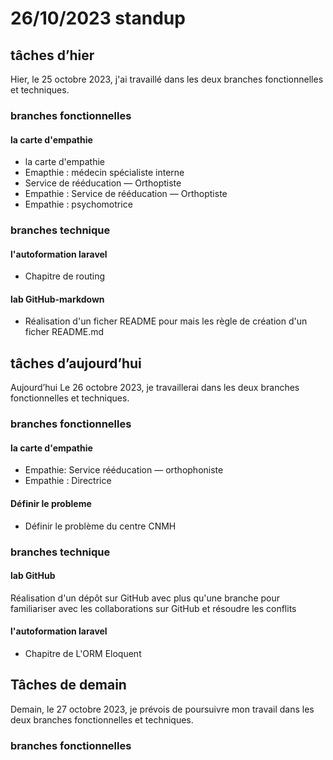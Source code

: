 # 26/10/2023 standup 
## tâches d’hier
Hier, le 25 octobre 2023, j'ai travaillé dans les deux branches fonctionnelles et techniques.

###  branches fonctionnelles 
#### la carte d'empathie 
- la carte d'empathie 
- Emapthie : médecin spécialiste interne
-  Service de rééducation — Orthoptiste
- Empathie : Service de rééducation — Orthoptiste
- Empathie : psychomotrice

###  branches technique 
#### l'autoformation laravel 
- Chapitre de routing
#### lab GitHub-markdown
- Réalisation d'un ficher README pour mais les règle de création d'un ficher README.md 
 




## tâches d’aujourd’hui 
Aujourd’hui Le 26 octobre 2023, je travaillerai dans les deux branches fonctionnelles et techniques.
###  branches fonctionnelles 
#### la carte d'empathie
- Empathie: Service rééducation — orthophoniste
- Empathie : Directrice
#### Définir le probleme
- Définir le problème du centre CNMH

###  branches technique 
#### lab GitHub 
Réalisation d'un  dépôt   sur GitHub avec plus qu'une branche pour familiariser avec les collaborations sur GitHub et résoudre les conflits
#### l'autoformation laravel 
- Chapitre de L'ORM Eloquent 




## Tâches de demain 
Demain, le 27 octobre 2023, je prévois de poursuivre mon travail dans les deux branches fonctionnelles et techniques.

###  branches fonctionnelles 


